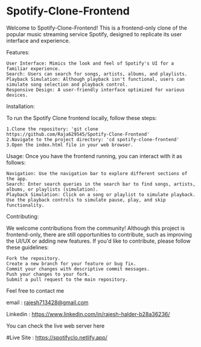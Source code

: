 # Spotify-Clone-Frontend

Welcome to Spotify-Clone-Frontend! This is a frontend-only clone of the popular music streaming service Spotify, designed to replicate its user interface and experience.

Features:

    User Interface: Mimics the look and feel of Spotify's UI for a familiar experience.
    Search: Users can search for songs, artists, albums, and playlists.
    Playback Simulation: Although playback isn't functional, users can simulate song selection and playback control.
    Responsive Design: A user-friendly interface optimized for various devices.

Installation:

To run the Spotify Clone frontend locally, follow these steps:

    1.Clone the repository: 'git clone https://github.com/Raja629545/Spotify-Clone-Frontend'
    2.Navigate to the project directory: 'cd spotify-clone-frontend'
    3.Open the index.html file in your web browser.


Usage:
    Once you have the frontend running, you can interact with it as follows:

    Navigation: Use the navigation bar to explore different sections of the app.
    Search: Enter search queries in the search bar to find songs, artists, albums, or playlists (simulation).
    Playback Simulation: Click on a song or playlist to simulate playback. Use the playback controls to simulate pause, play, and skip functionality.

Contributing:

We welcome contributions from the community! Although this project is frontend-only, there are still opportunities to contribute, such as improving the UI/UX or adding new features. If you'd like to contribute, please follow these guidelines:

    Fork the repository.
    Create a new branch for your feature or bug fix.
    Commit your changes with descriptive commit messages.
    Push your changes to your fork.
    Submit a pull request to the main repository.

Feel free to contact me

email : rajesh713428@gmail.com

Linkedin : https://www.linkedin.com/in/rajesh-halder-b28a36236/



You can check the live web server here

#Live Site : https://spotifyclo.netlify.app/
